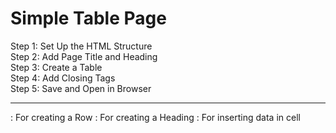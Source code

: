 <h1>Simple Table Page</h1>
Step 1: Set Up the HTML Structure <br>
Step 2: Add Page Title and Heading <br>
Step 3: Create a Table <br>
Step 4: Add Closing Tags <br>
Step 5: Save and Open in Browser
<hr>
<p>
<tr> : For creating a Row
<th> : For creating a Heading
<td> : For inserting data in cell
</p>
